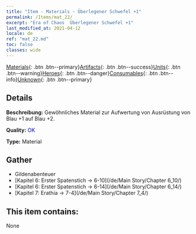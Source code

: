 ```yaml
---
title: "Item - Materials - Überlegener Schwefel +1"
permalink: /Items/mat_22/
excerpt: "Era of Chaos  Überlegener Schwefel +1"
last_modified_at: 2021-04-12
locale: de
ref: "mat_22.md"
toc: false
classes: wide
---
```

 [Materials](/de/Items/){: .btn .btn--primary}[Artifacts](/de/Items/Artifacts/){: .btn .btn--success}[Units](/de/Items/Units/){: .btn .btn--warning}[Heroes](/de/Items/Heroes/){: .btn .btn--danger}[Consumables](/de/Items/Consumables/){: .btn .btn--info}[Unknown](/de/Items/Unknown/){: .btn .btn--primary}

## Details
 **Beschreibung:** Gewöhnliches Material zur Aufwertung von Ausrüstung von Blau +1 auf Blau +2.

 **Quality:** <span style="color: #0000CD">OK</span>

 **Type:** Material

## Gather

*    Gildenabenteuer 
*    [Kapitel 6: Erster Spatenstich -> 6-10](/de/Main Story/Chapter 6_10/) 
*    [Kapitel 6: Erster Spatenstich -> 6-14](/de/Main Story/Chapter 6_14/) 
*    [Kapitel 7: Erathia -> 7-4](/de/Main Story/Chapter 7_4/) 

## This item contains:

  None

